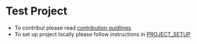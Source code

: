 # Test Project

- To contribut please read [contribution guidlines](CONTRIBUTING.md)
- To set up project locally please follow instructions in [PROJECT_SETUP](PROJECT_SETUP.md)
